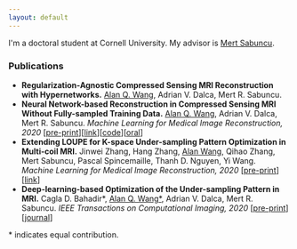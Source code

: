 ```yaml
---
layout: default
---
```

I'm a doctoral student at Cornell University. My advisor is [Mert Sabuncu](https://sabuncu.engineering.cornell.edu/).

### Publications
+ **Regularization-Agnostic Compressed Sensing MRI Reconstruction with Hypernetworks.** <ins>Alan Q. Wang</ins>, Adrian V. Dalca, Mert R. Sabuncu. 
+ **Neural Network-based Reconstruction in Compressed Sensing MRI Without Fully-sampled Training Data.** <ins>Alan Q. Wang</ins>, Adrian V. Dalca, Mert R. Sabuncu. *Machine Learning for Medical Image Reconstruction, 2020* [[pre-print](https://arxiv.org/abs/2007.14979)][[link](https://link.springer.com/chapter/10.1007/978-3-030-61598-7_3)][[code](https://github.com/alanqrwang/HQSNet)][[oral](https://www.youtube.com/watch?v=a5OclTvMXlI)]
+ **Extending LOUPE for K-space Under-sampling Pattern Optimization in Multi-coil MRI.** Jinwei Zhang, Hang Zhang, <ins>Alan Wang</ins>, Qihao Zhang, Mert Sabuncu, Pascal Spincemaille, Thanh D. Nguyen, Yi Wang. *Machine Learning for Medical Image Reconstruction, 2020* [[pre-print](https://arxiv.org/abs/2007.14450)][[link](https://link.springer.com/chapter/10.1007/978-3-030-61598-7_9)]
+ **Deep-learning-based Optimization of the Under-sampling Pattern in MRI.** Cagla D. Bahadir\*, <ins>Alan Q. Wang\*</ins>, Adrian V. Dalca, Mert R. Sabuncu. *IEEE Transactions on Computational Imaging, 2020* [[pre-print](https://arxiv.org/abs/1907.11374)] [[journal](https://ieeexplore.ieee.org/document/9133281?source=authoralert)]

\* indicates equal contribution.
